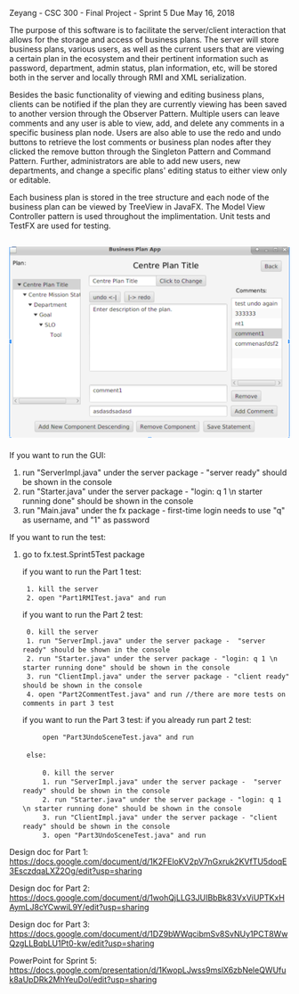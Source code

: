 Zeyang -
CSC 300 - Final Project - Sprint 5
Due May 16, 2018

The purpose of this software is to facilitate the server/client interaction that allows for the storage and access of business plans. 
The server will store business plans, various users, as well as the current users that are viewing a certain plan in the ecosystem and their pertinent information such as password, department, admin status, plan information, etc,  will be stored both in the server and locally through RMI and XML serialization. 

Besides the basic functionality of viewing and editing business plans, clients can be notified if the plan they are currently viewing has been saved to another version through the Observer Pattern. Multiple users can leave comments and any user is able to view, add, and delete any comments in a specific business plan node. Users are also able to use the redo and undo buttons to retrieve the lost comments or business plan nodes after they clicked the remove button through the Singleton Pattern and Command Pattern. Further, administrators are able to add new users, new departments, and change a specific plans' editing status to either view only or editable.  

Each business plan is stored in the tree structure and each node of the business plan can be viewed by TreeView in JavaFX. The Model View Controller pattern is used throughout the implimentation. 
Unit tests and TestFX are used for testing. 

![Example_UI_Page](/ExampleUIPage.png?raw=true "Example_UI_Page")
-------------------

If you want to run the GUI:
1. run "ServerImpl.java" under the server package -  "server ready" should be shown in the console
2. run "Starter.java" under the server package - "login: q 1 \n starter running done" should be shown in the console
3. run "Main.java" under the fx package - first-time login needs to use "q" as username, and "1" as password

If you want to run the test:
1. go to fx.test.Sprint5Test package

	if you want to run the Part 1 test:

		1. kill the server 
		2. open "Part1RMITest.java" and run


	if you want to run the Part 2 test:

		0. kill the server
		1. run "ServerImpl.java" under the server package -  "server ready" should be shown in the console
		2. run "Starter.java" under the server package - "login: q 1 \n starter running done" should be shown in the console
		3. run "ClientImpl.java" under the server package - "client ready" should be shown in the console
		4. open "Part2CommentTest.java" and run //there are more tests on comments in part 3 test


	if you want to run the Part 3 test:
		if you already run part 2 test:

			open "Part3UndoSceneTest.java" and run

		else:
			
			0. kill the server
			1. run "ServerImpl.java" under the server package -  "server ready" should be shown in the console
			2. run "Starter.java" under the server package - "login: q 1 \n starter running done" should be shown in the console
			3. run "ClientImpl.java" under the server package - "client ready" should be shown in the console
			3. open "Part3UndoSceneTest.java" and run



Design doc for Part 1: 
https://docs.google.com/document/d/1K2FEloKV2pV7nGxruk2KVfTU5doqE3EsczdqaLXZ2Og/edit?usp=sharing

Design doc for Part 2:
https://docs.google.com/document/d/1wohQjLLG3JUIBbBk83VxViUPTKxHAymLJ8cYCwwiL9Y/edit?usp=sharing

Design doc for Part 3: 
https://docs.google.com/document/d/1DZ9bWWqcibmSv8SvNUy1PCT8WwQzgLLBqbLU1Pt0-kw/edit?usp=sharing

PowerPoint for Sprint 5:
https://docs.google.com/presentation/d/1KwopLJwss9mslX6zbNeleQWUfuk8aUpDRk2MhYeuDoI/edit?usp=sharing

